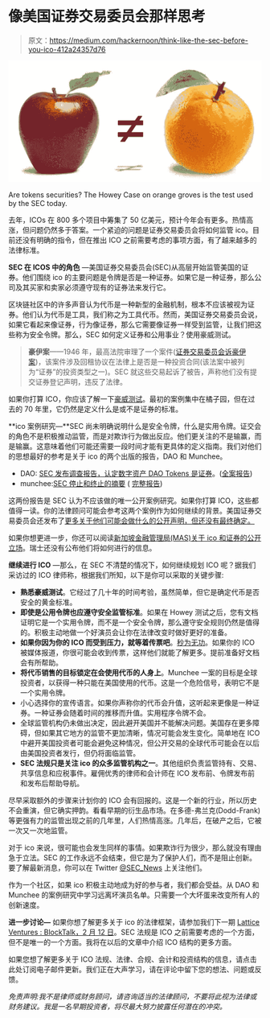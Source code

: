 # 像美国证券交易委员会那样思考

> 原文：<https://medium.com/hackernoon/think-like-the-sec-before-you-ico-412a24357d76>

![](img/da252ea8eafe2cca6004789a96f76bf7.png)

Are tokens securities? The Howey Case on orange groves is the test used by the SEC today.

去年，ICOs 在 800 多个项目中筹集了 50 亿美元，预计今年会有更多。热情高涨，但问题仍然多于答案。一个紧迫的问题是证券交易委员会将如何监管 ico。目前还没有明确的指令，但在推出 ICO 之前需要考虑的事项方面，有了越来越多的法律标准。

**SEC 在 ICOS 中的角色** —美国证券交易委员会(SEC)从高层开始监管美国的证券。他们围绕 ico 的主要问题是令牌是否是一种证券。如果它是一种证券，那么公司及其买家和卖家必须遵守现有的证券法来发行它。

区块链社区中的许多声音认为代币是一种新型的金融机制，根本不应该被视为证券。他们认为代币是工具，我们称之为工具代币。然而，美国证券交易委员会说，如果它看起来像证券，行为像证券，那么它需要像证券一样受到监管，让我们把这些称为安全令牌。那么，SEC 如何定义证券和公用事业？使用豪威测试。

> **豪伊案**——1946 年，最高法院审理了一个案件([证券交易委员会诉豪伊案](http://caselaw.lp.findlaw.com/cgi-bin/getcase.pl?navby=case&court=us&vol=328&invol=293))，该案件涉及回租协议在法律上是否是一种投资合同(该法案中被列为“证券”的投资类型之一)。SEC 就这些交易起诉了被告，声称他们没有提交证券登记声明，违反了法律。

如果你打算 ICO，你应该了解一下[豪威测试](http://consumer.findlaw.com/securities-law/what-is-the-howey-test.html)。最初的案例集中在橘子园，但在过去的 70 年里，它仍然是定义什么是或不是证券的标准。

**ico 案例研究—**SEC 尚未明确说明什么是安全令牌，什么是实用令牌。证交会的角色不是积极推动监管，而是对欺诈行为做出反应。他们更关注的不是输赢，而是输赢。这意味着他们可能还需要一段时间才能有更具体的定义指南。我们对他们的思想最好的参考是关于 ico 的两个出版的报告，DAO 和 Munchee。

*   DAO: [SEC 发布调查报告，认定数字资产 DAO Tokens 是证券](https://www.sec.gov/news/press-release/2017-131)。([全案报告](https://www.sec.gov/litigation/investreport/34-81207.pdf))
*   munchee:[SEC 停止和终止的摘要](https://www.natlawreview.com/article/when-does-software-become-securities) ( [完整报告](https://www.sec.gov/litigation/admin/2017/33-10445.pdf))

这两份报告是 SEC 认为不应该做的唯一公开案例研究。如果你打算 ICO，这些都值得一读。你的法律顾问可能会参考这两个案例作为如何继续的背景。美国证券交易委员会还发布了[更多关于他们可能会做什么的公开声明，但还没有最终确定。](https://www.sec.gov/investor/alerts)

如果你想更进一步，你还可以阅读[新加坡金融管理局(MAS)关于 ico 和证券的公开立场](http://www.mas.gov.sg/News-and-Publications/Media-Releases/2017/MAS-clarifies-regulatory-position-on-the-offer-of-digital-tokens-in-Singapore.aspx)。瑞士还没有公布他们将如何进行的信息。

**继续进行 ICO** —那么，在 SEC 不清楚的情况下，如何继续规划 ICO 呢？据我们采访过的 ICO 律师称，根据我们所知，以下是你可以采取的关键步骤:

*   **熟悉豪威测试**。它经过了几十年的时间考验，虽然简单，但它是确定代币是否安全的黄金标准。
*   **即使是公用令牌也应遵守安全监管标准**。如果在 Howey 测试之后，您有文档证明它是一个实用令牌，而不是一个安全令牌，那么遵守安全规则仍然是值得的。积极主动地做一个好演员会让你在法律改变时做好更好的准备。
*   **如果你因为你的 ICO 而受到压力，就等着传票吧**。[秒为无功](https://hackernoon.com/the-sec-called-about-our-ico-i-answered-8cbbd31568ec)。如果你的 ICO 被媒体报道，你很可能会收到传票，这样他们就能了解更多。提前准备好文档会有所帮助。
*   **将代币销售的目标锁定在会使用代币的人身上**。Munchee 一案的目标是全球投资者，以获得一种只能在美国使用的代币。这是一个危险信号，表明它不是一个实用令牌。
*   小心选择你的宣传语言。如果你声称你的代币会升值，这听起来更像是一种证券。一种证券会随着时间的推移而升值。实用程序令牌不会。
*   全球监管机构仍未做出决定，因此避开美国并不能解决问题。美国存在更多障碍，但如果其它地方的监管不更加清晰，情况可能会发生变化。简单地在 ICO 中避开美国投资者可能会避免这种情况，但公开交易的全球代币可能会在以后由美国投资者发行，但仍将面临监管。
*   **SEC 法规只是关注 ico 的众多监管机构之一**。其他组织负责监管持有、交易、共享信息和应税事件。雇佣优秀的律师和会计师在 ICO 发布前、令牌发布前和发布后帮助导航。

尽早采取额外的步骤来计划你的 ICO 会有回报的。这是一个新的行业，所以历史不会重演，但它确实押韵。看看早期的衍生品市场。在多德-弗兰克(Dodd-Frank)等更强有力的监管出现之前的几年里，人们热情高涨。几年后，在破产之后，它被一次又一次地监管。

对于 ico 来说，很可能也会发生同样的事情。如果欺诈行为很少，那么就没有理由急于立法。SEC 的工作永远不会结束，但它是为了保护人们，而不是阻止创新。要了解最新消息，你可以在 Twitter [@SEC_News](https://twitter.com/sec_news) 上关注他们。

作为一个社区，如果 ico 积极主动地成为好的参与者，我们都会受益。从 DAO 和 Munchee 的案例研究中学习远离坏演员名单。只需要一个大坏蛋来改变所有人的创新速度。

**进一步讨论—** 如果你想了解更多关于 ico 的法律框架，请参加我们下一期 [Lattice Ventures : BlockTalk，2 月 12 日](https://www.eventbrite.com/e/lattice-vc-blocktalk-legal-frameworks-for-icos-tickets-42677564745)。SEC 法规是 ICO 之前需要考虑的一个方面，但不是唯一的一个方面。我将在以后的文章中介绍 ICO 结构的更多方面。

如果您想了解更多关于 ICO 法规、法律、合规、会计和投资结构的信息，请点击此处订阅电子邮件更新。我们正在大声学习，请在评论中留下您的想法、问题或反馈。

*免责声明:我不是律师或财务顾问，请咨询适当的法律顾问，不要将此视为法律或财务建议。我是一名早期投资者，将尽最大努力披露任何潜在的冲突。*